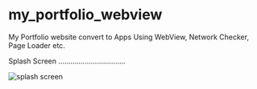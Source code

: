 # my_portfolio_webview
My Portfolio website convert to Apps Using WebView, Network Checker, Page Loader etc.



Splash Screen .................................

![splash screen](https://github.com/user-attachments/assets/ae3d6390-5dcd-4365-9304-50b6a141d72e)
